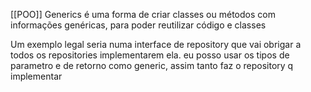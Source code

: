 [[POO]]
Generics é uma forma de criar classes ou métodos com informações genéricas, para poder reutilizar código e classes

Um exemplo legal seria numa interface de repository que vai obrigar a todos os repositories implementarem ela. eu posso usar os tipos de parametro e de retorno como generic, assim tanto faz o repository q implementar